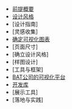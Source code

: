 - [前提概要](basic_main)
- [设计风格](design_main)
- [设计指南]
 - [灵感收集]
 - [确定可视化图表](guide_graph)
 - [页面尺寸]
 - [确立设计风格]
 - [样图设计]
- [工具与框架]
 - [BAT公司的可视化平台](tool_bat)
 - [开发库](tool_)
 - [展示工具]
- [落地与实践]